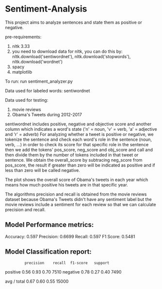 # Sentiment-Analysis
This project aims to analyze sentences and state them as positive or negative.

pre-requirements:
  1. nltk 3.33
  2. you need to download data for nltk, you can do this by: nltk.download('sentiwordnet'), nltk.download('stopwords'),
     nltk.download('wordnet')
  3. spacy
  4. matplotlib
  
To run:
  run sentiment_analyzer.py
  
Data used for labeled words:
  sentiwordnet
  
Data used for testing:
  1. movie reviews 
  2. Obama's Tweets during 2012-2017
  
sentiwordnet includes positive, negative and objective score and another column which indicates a word's state ('n' = noun,
'v' = verb, 'a' = adjective and 'r' = adverb)
For analyzing whether a tweet is positive or negative, we tokenize the sentence and check each word's role in the sentence
(noun, verb, ...) in order to check its score for that specific role in the sentence then we add the tokens' pos_score, neg_score
and obj_score and call and then divide them by the number of tokens included in that tweet or sentence. We obtain the overall_score 
by subtracing neg_score from pos_score, the result if greater than zero will be indicated as positive and if less than zero will
be called negative.

The plot shows the overall score of Obama's tweets in each year which means how much positive his tweets are in that specific year.

The algorithms precision and recall is obtained from the movie reviews dataset because Obama's Tweets didn't have any sentiment label
but the movie reviews include a sentiment for each review so that we can calculate precision and recall.

Model Performance metrics:
------------------------------
Accuracy: 0.597
Precision: 0.6699
Recall: 0.597
F1 Score: 0.5481

Model Classification report:
------------------------------
             precision    recall  f1-score   support

   positive       0.56      0.93      0.70      7510
   negative       0.78      0.27      0.40      7490

avg / total       0.67      0.60      0.55     15000
